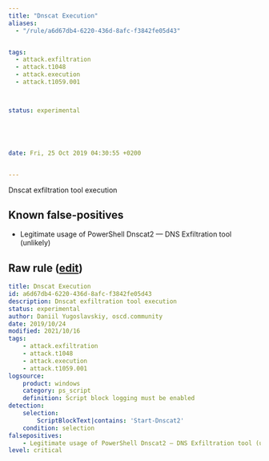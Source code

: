 ```yaml
---
title: "Dnscat Execution"
aliases:
  - "/rule/a6d67db4-6220-436d-8afc-f3842fe05d43"


tags:
  - attack.exfiltration
  - attack.t1048
  - attack.execution
  - attack.t1059.001



status: experimental





date: Fri, 25 Oct 2019 04:30:55 +0200


---
```


Dnscat exfiltration tool execution

<!--more-->


## Known false-positives

* Legitimate usage of PowerShell Dnscat2 — DNS Exfiltration tool (unlikely)




## Raw rule ([edit](https://github.com/SigmaHQ/sigma/edit/master/rules/windows/powershell/powershell_script/posh_ps_dnscat_execution.yml))
```yaml
title: Dnscat Execution
id: a6d67db4-6220-436d-8afc-f3842fe05d43
description: Dnscat exfiltration tool execution
status: experimental
author: Daniil Yugoslavskiy, oscd.community
date: 2019/10/24
modified: 2021/10/16
tags:
    - attack.exfiltration
    - attack.t1048
    - attack.execution
    - attack.t1059.001
logsource:
    product: windows
    category: ps_script
    definition: Script block logging must be enabled
detection:
    selection:
        ScriptBlockText|contains: 'Start-Dnscat2'
    condition: selection
falsepositives:
    - Legitimate usage of PowerShell Dnscat2 — DNS Exfiltration tool (unlikely)
level: critical

```
